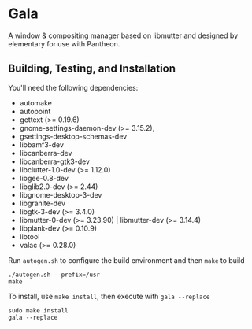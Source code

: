 # Gala

A window & compositing manager based on libmutter and designed by elementary for use with Pantheon.

## Building, Testing, and Installation

You'll need the following dependencies:
* automake
* autopoint
* gettext (>= 0.19.6)
* gnome-settings-daemon-dev (>= 3.15.2),
* gsettings-desktop-schemas-dev
* libbamf3-dev
* libcanberra-dev
* libcanberra-gtk3-dev
* libclutter-1.0-dev (>= 1.12.0)
* libgee-0.8-dev
* libglib2.0-dev (>= 2.44)
* libgnome-desktop-3-dev
* libgranite-dev
* libgtk-3-dev (>= 3.4.0)
* libmutter-0-dev (>= 3.23.90) | libmutter-dev (>= 3.14.4)
* libplank-dev (>= 0.10.9)
* libtool
* valac (>= 0.28.0)

Run `autogen.sh` to configure the build environment and then `make` to build

    ./autogen.sh --prefix=/usr
    make

To install, use `make install`, then execute with `gala --replace`

    sudo make install
    gala --replace
